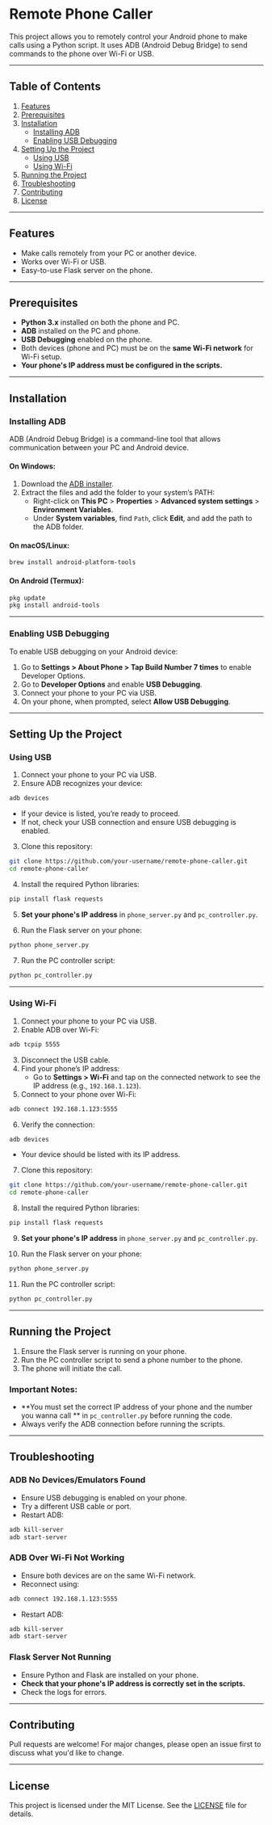 # Remote Phone Caller

This project allows you to remotely control your Android phone to make calls using a Python script. It uses ADB (Android Debug Bridge) to send commands to the phone over Wi-Fi or USB.

---
## Table of Contents
1. [Features](#features)
2. [Prerequisites](#prerequisites)
3. [Installation](#installation)
   - [Installing ADB](#installing-adb)
   - [Enabling USB Debugging](#enabling-usb-debugging)
4. [Setting Up the Project](#setting-up-the-project)
   - [Using USB](#using-usb)
   - [Using Wi-Fi](#using-wi-fi)
5. [Running the Project](#running-the-project)
6. [Troubleshooting](#troubleshooting)
7. [Contributing](#contributing)
8. [License](#license)

---

## Features
- Make calls remotely from your PC or another device.
- Works over Wi-Fi or USB.
- Easy-to-use Flask server on the phone.

---

## Prerequisites
- **Python 3.x** installed on both the phone and PC.
- **ADB** installed on the PC and phone.
- **USB Debugging** enabled on the phone.
- Both devices (phone and PC) must be on the **same Wi-Fi network** for Wi-Fi setup.
- **Your phone's IP address must be configured in the scripts.**

---

## Installation

### Installing ADB
ADB (Android Debug Bridge) is a command-line tool that allows communication between your PC and Android device.

#### On Windows:
1. Download the [ADB installer](https://developer.android.com/studio/releases/platform-tools).
2. Extract the files and add the folder to your system’s PATH:
   - Right-click on **This PC** > **Properties** > **Advanced system settings** > **Environment Variables**.
   - Under **System variables**, find `Path`, click **Edit**, and add the path to the ADB folder.

#### On macOS/Linux:
```sh
brew install android-platform-tools
```

#### On Android (Termux):
```sh
pkg update
pkg install android-tools
```

---

### Enabling USB Debugging
To enable USB debugging on your Android device:
1. Go to **Settings > About Phone > Tap Build Number 7 times** to enable Developer Options.
2. Go to **Developer Options** and enable **USB Debugging**.
3. Connect your phone to your PC via USB.
4. On your phone, when prompted, select **Allow USB Debugging**.

---

## Setting Up the Project

### Using USB
1. Connect your phone to your PC via USB.
2. Ensure ADB recognizes your device:
```sh
adb devices
```
   - If your device is listed, you’re ready to proceed.
   - If not, check your USB connection and ensure USB debugging is enabled.

3. Clone this repository:
```sh
git clone https://github.com/your-username/remote-phone-caller.git
cd remote-phone-caller
```

4. Install the required Python libraries:
```sh
pip install flask requests
```

5. **Set your phone's IP address** in `phone_server.py` and `pc_controller.py`.

6. Run the Flask server on your phone:
```sh
python phone_server.py
```

7. Run the PC controller script:
```sh
python pc_controller.py
```

---

### Using Wi-Fi
1. Connect your phone to your PC via USB.
2. Enable ADB over Wi-Fi:
```sh
adb tcpip 5555
```
3. Disconnect the USB cable.
4. Find your phone’s IP address:
   - Go to **Settings > Wi-Fi** and tap on the connected network to see the IP address (e.g., `192.168.1.123`).
5. Connect to your phone over Wi-Fi:
```sh
adb connect 192.168.1.123:5555
```
6. Verify the connection:
```sh
adb devices
```
   - Your device should be listed with its IP address.

7. Clone this repository:
```sh
git clone https://github.com/your-username/remote-phone-caller.git
cd remote-phone-caller
```

8. Install the required Python libraries:
```sh
pip install flask requests
```

9. **Set your phone's IP address** in `phone_server.py` and `pc_controller.py`.

10. Run the Flask server on your phone:
```sh
python phone_server.py
```

11. Run the PC controller script:
```sh
python pc_controller.py
```

---

## Running the Project
1. Ensure the Flask server is running on your phone.
2. Run the PC controller script to send a phone number to the phone.
3. The phone will initiate the call.

### Important Notes:
- **You must set the correct IP address of your phone and the number you wanna call ** in `pc_controller.py` before running the code.
- Always verify the ADB connection before running the scripts.

---

## Troubleshooting

### ADB No Devices/Emulators Found
- Ensure USB debugging is enabled on your phone.
- Try a different USB cable or port.
- Restart ADB:
```sh
adb kill-server
adb start-server
```

### ADB Over Wi-Fi Not Working
- Ensure both devices are on the same Wi-Fi network.
- Reconnect using:
```sh
adb connect 192.168.1.123:5555
```
- Restart ADB:
```sh
adb kill-server
adb start-server
```

### Flask Server Not Running
- Ensure Python and Flask are installed on your phone.
- **Check that your phone's IP address is correctly set in the scripts.**
- Check the logs for errors.

---

## Contributing
Pull requests are welcome! For major changes, please open an issue first to discuss what you'd like to change.

---

## License
This project is licensed under the MIT License. See the [LICENSE](LICENSE) file for details.

